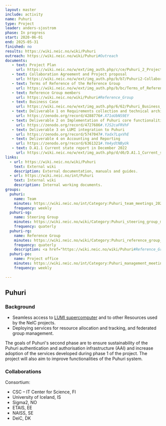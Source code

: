 ```yaml
---
layout: master
include: activity
name: Puhuri
type: Project
leader: anders-sjostrom
phase: In progress
start: 2020-06-01
end: 2025-05-31
finished: no
results: https://wiki.neic.no/wiki/Puhuri
outreach: https://wiki.neic.no/wiki/Puhuri#Outreach
documents:
   - text: Project Plan
     url: https://wiki.neic.no/w/ext/img_auth.php/c/ce/Puhuri_2_Project_Plan_20220603.pdf 
   - text: Collaboration Agreement and Project proposal 
     url: https://wiki.neic.no/w/ext/img_auth.php/b/b7/Puhuri2-Collaboration-Agreement-3.pdf 
   - text: Terms of Reference of the Reference Group
     url: https://wiki.neic.no/w/ext/img_auth.php/b/bc/Terms_of_Reference_for_Puhuri_Reference_Group.pdf
   - text: Reference Group members 
     url: https://wiki.neic.no/wiki/Puhuri#Reference_Group
   - text: Business Case
     url: https://wiki.neic.no/w/ext/img_auth.php/6/62/Puhuri_Business_Case.pdf
   - text: Deliverable 1 on Requirements collection and technical architecture plan.
     url: https://zenodo.org/record/4288776#.X71oUbNS9EY 
   - text: Deliverable 2 on Implementation of Puhuri core functionalities 
     url: https://zenodo.org/record/4727686#.YJS2caFRVhF 
   - text: Deliverable 3 on LUMI integration to Puhuri
     url: https://zenodo.org/record/5747047#.Yadx7LqxVhE  
   - text: Deliverable 4 on Accounting and Reporting
     url: https://zenodo.org/record/6361321#.Ym4ydtNByUk
   - text: D.A1.1 Current state report in December 2022
     url: https://wiki.neic.no/w/ext/img_auth.php/d/d6/D.A1.1_Current_state_report.pdf 
links:
  - url: https://wiki.neic.no/wiki/Puhuri
    text: External wiki
    description: External documentation, manuals and guides.
  - url: https://wiki.neic.no/int/Puhuri
    text: Internal wiki
    description: Internal working documents.
groups:
  puhuri:
    name: Team
    minutes: https://wiki.neic.no/int/Category:Puhuri_team_meetings_2020 
    frequency: weekly
  puhuri-sg:
    name: Steering Group
    minutes: https://wiki.neic.no/wiki/Category:Puhuri_steering_group_meetings
    frequency: quaterly
  puhuri-rg:
    name: Reference Group
    minutes: https://wiki.neic.no/wiki/Category:Puhuri_reference_group_meetings
    frequency: quaterly
    description: <a href="https://wiki.neic.no/wiki/Puhuri#Reference_Group">Reference Group members</a>
  puhuri-po:
    name: Project office
    minutes: https://wiki.neic.no/int/Category:Puhuri_management_meetings_2020 
    frequency: weekly
     
---
```

## Puhuri

### Background

* Seamless access to <A HREF="https://www.lumi-supercomputer.eu/">LUMI supercomputer</A> and to other Resources used by the NeIC projects.
* Deploying services for resource allocation and tracking, and federated group management.

The goals of Puhuri's second phase are to ensure sustainability of the Puhuri authentication and authorisation infrastructure (AAI) and increase adoption of the services developed during phase 1 of the project. The project will also aim to improve functionalities of the Puhuri system.

### Collaborations
Consortium:
* CSC – IT Center for Science, FI
* University of Iceland, IS
* Sigma2, NO
* ETAIS, EE
* NAISS, SE
* DeiC, DK

